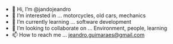 - 👋 Hi, I’m @jandojeandro
- 👀 I’m interested in ... motorcycles, old cars, mechanics
- 🌱 I’m currently learning ... software development
- 💞️ I’m looking to collaborate on ... Environment, people, learning
- 📫 How to reach me ... jeandro.guimaraes@gmail.com

<!---
jandojeandro/jandojeandro is a ✨ special ✨ repository because its `README.md` (this file) appears on your GitHub profile.
You can click the Preview link to take a look at your changes.
--->
